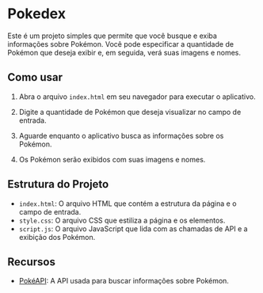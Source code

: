 # Pokedex

Este é um projeto simples que permite que você busque e exiba informações sobre Pokémon. Você pode especificar a quantidade de Pokémon que deseja exibir e, em seguida, verá suas imagens e nomes.

## Como usar

1. Abra o arquivo `index.html` em seu navegador para executar o aplicativo.

2. Digite a quantidade de Pokémon que deseja visualizar no campo de entrada.

3. Aguarde enquanto o aplicativo busca as informações sobre os Pokémon.

4. Os Pokémon serão exibidos com suas imagens e nomes.

## Estrutura do Projeto

- `index.html`: O arquivo HTML que contém a estrutura da página e o campo de entrada.
- `style.css`: O arquivo CSS que estiliza a página e os elementos.
- `script.js`: O arquivo JavaScript que lida com as chamadas de API e a exibição dos Pokémon.


## Recursos

- [PokéAPI](https://pokeapi.co/): A API usada para buscar informações sobre Pokémon.
